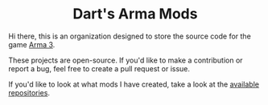<h1 align="center">Dart's Arma Mods</h1>

Hi there, this is an organization designed to store the source code for the game [Arma 3](https://store.steampowered.com/app/107410/Arma_3/).

These projects are open-source. If you'd like to make a contribution or report a bug, feel free to create a pull request or issue.

If you'd like to look at what mods I have created, take a look at the [available repositories](https://github.com/orgs/DartsArmaMods/repositories).